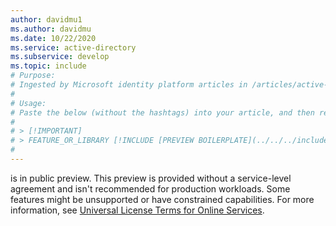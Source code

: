 ```yaml
---
author: davidmu1
ms.author: davidmu
ms.date: 10/22/2020
ms.service: active-directory
ms.subservice: develop
ms.topic: include
# Purpose:
# Ingested by Microsoft identity platform articles in /articles/active-directory/develop/* that document public preview features.
#
# Usage:
# Paste the below (without the hashtags) into your article, and then replace *only* "FEATURE_OR_LIBRARY".
#
# > [!IMPORTANT]
# > FEATURE_OR_LIBRARY [!INCLUDE [PREVIEW BOILERPLATE](../../../includes/active-directory-develop-preview.md)]
#
---
```

is in public preview. This preview is provided without a service-level agreement and isn't recommended for production workloads. Some features might be unsupported or have constrained capabilities. For more information, see [Universal License Terms for Online Services](https://www.microsoft.com/licensing/terms/product/ForOnlineServices/all).
